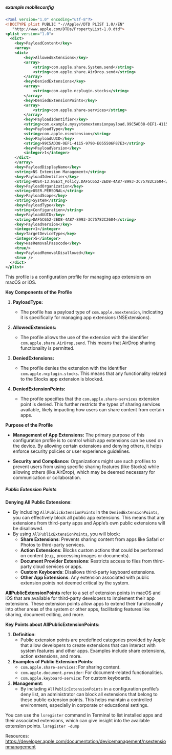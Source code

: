 
##### example mobileconfig
```xml
<?xml version="1.0" encoding="utf-8"?>
<!DOCTYPE plist PUBLIC "-//Apple//DTD PLIST 1.0//EN"
   "http://www.apple.com/DTDs/PropertyList-1.0.dtd">
<plist version="1.0">
  <dict>
    <key>PayloadContent</key>
    <array>
    <dict>
        <key>AllowedExtensions</key>
        <array>
            <string>com.apple.share.System.send</string>
            <string>com.apple.share.AirDrop.send</string>
        </array>
        <key>DeniedExtensions</key>
        <array>
            <string>com.apple.ncplugin.stocks</string>
        </array>
        <key>DeniedExtensionPoints</key>
        <array>
            <string>com.apple.share-services</string>
        </array>
        <key>PayloadIdentifier</key>
        <string>com.example.mysystemextensionpayload.99C5AD38-0EF1-4115-9790-E055506F87E3</string>
        <key>PayloadType</key>
        <string>com.apple.nsextension</string>
        <key>PayloadUUID</key>
        <string>99C5AD38-0EF1-4115-9790-E055506F87E3</string>
        <key>PayloadVersion</key>
        <integer>1</integer>
    </dict>
    </array>
    <key>PayloadDisplayName</key>
    <string>NS Extension Management</string>
    <key>PayloadIdentifier</key>
    <string>AOSX-13.NSExt_Policy.DAF5C652-2ED8-4A87-8993-3C75782C2604</string>
    <key>PayloadOrganization</key>
    <string>USER.PERSONAL</string>
    <key>PayloadScope</key>
    <string>System</string>
    <key>PayloadType</key>
    <string>Configuration</string>
    <key>PayloadUUID</key>
    <string>DAF5C652-2ED8-4A87-8993-3C75782C2604</string>
    <key>PayloadVersion</key>
    <integer>1</integer>
    <key>TargetDeviceType</key>
    <integer>5</integer>
    <key>HasRemovalPasscode</key>
    <true/>
    <key>PayloadRemovalDisallowed</key>
    <true />
  </dict>
</plist>
```

This profile is a configuration profile for managing app extensions on macOS or iOS. 

**Key Components of the Profile**

1. **PayloadType:**
   - The profile has a payload type of `com.apple.nsextension`, indicating it is specifically for managing app extensions (NSExtensions).

2. **AllowedExtensions:**
   - The profile allows the use of the extension with the identifier `com.apple.share.AirDrop.send`. This means that AirDrop sharing functionality is permitted.

3. **DeniedExtensions:**
   - The profile denies the extension with the identifier `com.apple.ncplugin.stocks`. This means that any functionality related to the Stocks app extension is blocked.

4. **DeniedExtensionPoints:**
   - The profile specifies that the `com.apple.share-services` extension point is denied. This further restricts the types of sharing services available, likely impacting how users can share content from certain apps.

**Purpose of the Profile**

- **Management of App Extensions:**
  The primary purpose of this configuration profile is to control which app extensions can be used on the device. By allowing certain extensions and denying others, it helps enforce security policies or user experience guidelines.

- **Security and Compliance:**
  Organizations might use such profiles to prevent users from using specific sharing features (like Stocks) while allowing others (like AirDrop), which may be deemed necessary for communication or collaboration.

##### Public Extension Points

**Denying All Public Extensions**:
- By including `AllPublicExtensionPoints` in the `DeniedExtensionPoints`, you can effectively block all public app extensions. This means that any extensions from third-party apps and Apple’s own public extensions will be disallowed.
- By using `AllPublicExtensionPoints`, you will block:
	- **Share Extensions**: Prevents sharing content from apps like Safari or Photos to third-party services.
	- **Action Extensions**: Blocks custom actions that could be performed on content (e.g., processing images or documents).
	- **Document Provider Extensions**: Restricts access to files from third-party cloud services or apps.
	- **Custom Keyboards**: Disallows third-party keyboard extensions.
	- **Other App Extensions**: Any extension associated with public extension points not deemed critical by the system.

**AllPublicExtensionPoints** refer to a set of extension points in macOS and iOS that are available for third-party developers to implement their app extensions. These extension points allow apps to extend their functionality into other areas of the system or other apps, facilitating features like sharing, document editing, and more.

**Key Points about AllPublicExtensionPoints:**
1. **Definition**:
    - Public extension points are predefined categories provided by Apple that allow developers to create extensions that can interact with system features and other apps. Examples include share extensions, action extensions, and more.
2. **Examples of Public Extension Points**:
    - `com.apple.share-services`: For sharing content.
    - `com.apple.document.provider`: For document-related functionalities.
    - `com.apple.keyboard-service`: For custom keyboards.
3. **Management**:
    - By including `AllPublicExtensionPoints` in a configuration profile’s deny list, an administrator can block all extensions that belong to these public extension points. This helps maintain a controlled environment, especially in corporate or educational settings.

You can use the `lsregister` command in Terminal to list installed apps and their associated extensions, which can give insight into the available extension points.
`lsregister -dump`

Resources:
https://developer.apple.com/documentation/devicemanagement/nsextensionmanagement